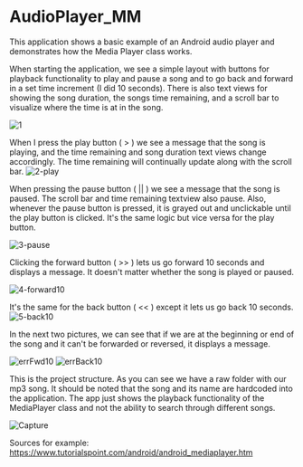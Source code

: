 # AudioPlayer_MM

This application shows a basic example of an Android audio player and demonstrates how the Media Player class works.

When starting the application, we see a simple layout with buttons for playback functionality to play and pause a song and to go back and forward in a set time increment (I did 10 seconds). There is also text views for showing the song duration, the songs time remaining, and a scroll bar to visualize where the time is at in the song.

![1](https://github.com/MMahar5/AudioPlayer_MM/assets/97249776/0b1c2229-a92a-4ccf-9a53-6153cb749085)


When I press the play button ( > ) we see a message that the song is playing, and the time remaining and song duration text views change accordingly. The time remaining will continually update along with the scroll bar. 
![2-play](https://github.com/MMahar5/AudioPlayer_MM/assets/97249776/f7e8c988-ef5c-4c3a-add0-e6c1002ff889)


When pressing the pause button ( || ) we see a message that the song is paused. The scroll bar and time remaining textview also pause. Also, whenever the pause button is pressed, it is grayed out and unclickable until the play button is clicked. It's the same logic but vice versa for the play button.

![3-pause](https://github.com/MMahar5/AudioPlayer_MM/assets/97249776/ca93c444-c03b-431e-812d-30f988da2851)


Clicking the forward button ( >> ) lets us go forward 10 seconds and displays a message. It doesn't matter whether the song is played or paused.

![4-forward10](https://github.com/MMahar5/AudioPlayer_MM/assets/97249776/a36089f7-6d5c-4d97-bcd3-8d36e8063839)


It's the same for the back button ( << ) except it lets us go back 10 seconds.
![5-back10](https://github.com/MMahar5/AudioPlayer_MM/assets/97249776/65b18b8b-5c0b-43a4-bcea-154283462888)


In the next two pictures, we can see that if we are at the beginning or end of the song and it can't be forwarded or reversed, it displays a message. 

![errFwd10](https://github.com/MMahar5/AudioPlayer_MM/assets/97249776/2bd608c4-3745-4630-862c-73e2c9e892a3)
![errBack10](https://github.com/MMahar5/AudioPlayer_MM/assets/97249776/f6872e57-2ed1-4384-8b36-28e1d3de8bb6)


This is the project structure. As you can see we have a raw folder with our mp3 song. It should be noted that the song and its name are hardcoded into the application. The app just shows the playback functionality of the MediaPlayer class and not the ability to search through different songs.

![Capture](https://github.com/MMahar5/AudioPlayer_MM/assets/97249776/25321046-d08c-4a30-b217-a9ac6f78e940)



Sources for example:
https://www.tutorialspoint.com/android/android_mediaplayer.htm 
